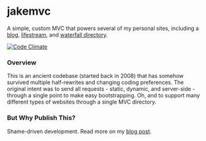 # jakemvc
A simple, custom MVC that powers several of my personal sites, including a [blog](http://blog.jacobemerick.com/), [lifestream](http://lifestream.jacobemerick.com/), and [waterfall directory](http://www.waterfallsofthekeweenaw.com/).

[![Code Climate](https://codeclimate.com/github/jacobemerick/jakemvc/badges/gpa.svg)](https://codeclimate.com/github/jacobemerick/jakemvc)

### Overview
This is an ancient codebase (started back in 2008) that has somehow survived multiple half-rewrites and changing coding preferences. The original intent was to send all requests - static, dynamic, and server-side - through a single point to make easy bootstrapping. Oh, and to support many different types of websites through a single MVC directory.

### But Why Publish This?
Shame-driven development. Read more on my [blog post](http://blog.jacobemerick.com/web-development/shame-driven-development-why-i-published-my-mvc/).
